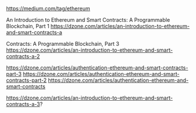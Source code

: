 https://medium.com/tag/ethereum

An Introduction to Ethereum and Smart Contracts: A Programmable Blockchain, Part 1 
https://dzone.com/articles/an-introduction-to-ethereum-and-smart-contracts-a

Contracts: A Programmable Blockchain, Part 3 
https://dzone.com/articles/an-introduction-to-ethereum-and-smart-contracts-a-2


https://dzone.com/articles/authentication-ethereum-and-smart-contracts-part-3
https://dzone.com/articles/authentication-ethereum-and-smart-contracts-part-2
https://dzone.com/articles/authentication-ethereum-and-smart-contracts


https://dzone.com/articles/an-introduction-to-ethereum-and-smart-contracts-a-3?
